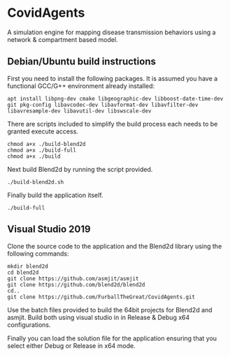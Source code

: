 
# CovidAgents
A simulation engine for mapping disease transmission behaviors using a network &amp; compartment based model. 

## Debian/Ubuntu build instructions

First you need to install the following packages. It is assumed you have a functional GCC/G++ environment already installed:

    apt install libpng-dev cmake libgeographic-dev libboost-date-time-dev git pkg-config libavcodec-dev libavformat-dev libavfilter-dev libavresample-dev libavutil-dev libswscale-dev

There are scripts included to simplify the build process each needs to be granted execute access.

    chmod a+x ./build-blend2d
    chmod a+x ./build-full
    chmod a+x ./build
    
Next build Blend2d by running the script provided.

    ./build-blend2d.sh

Finally build the application itself.

    ./build-full

## Visual Studio 2019

Clone the source code to the application and the Blend2d library using the following commands:

    mkdir blend2d
    cd blend2d
    git clone https://github.com/asmjit/asmjit
    git clone https://github.com/blend2d/blend2d
    cd..
    git clone https://github.com/FurballTheGreat/CovidAgents.git
   
Use the batch files provided to build the 64bit projects for Blend2d and asmjit. Build both using visual studio in  in Release & Debug x64 configurations.

Finally you can load the solution file for the application ensuring that you select either Debug or Release in x64 mode.
    
